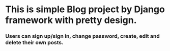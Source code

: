 # This is simple Blog project by Django framework with pretty design. 
### Users can sign up/sign in, change password, create, edit and delete their own posts. 
